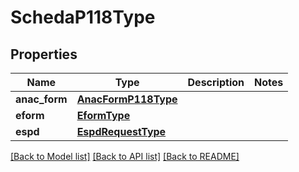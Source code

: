 # SchedaP118Type

## Properties
Name | Type | Description | Notes
------------ | ------------- | ------------- | -------------
**anac_form** | [**AnacFormP118Type**](AnacFormP118Type.md) |  | 
**eform** | [**EformType**](EformType.md) |  | 
**espd** | [**EspdRequestType**](EspdRequestType.md) |  | 

[[Back to Model list]](../README.md#documentation-for-models) [[Back to API list]](../README.md#documentation-for-api-endpoints) [[Back to README]](../README.md)

